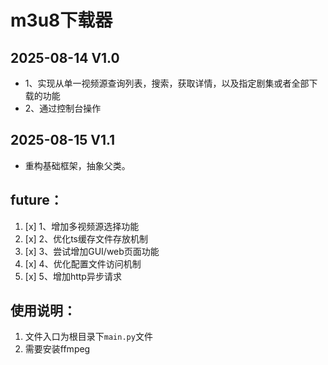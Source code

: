# m3u8下载器

## 2025-08-14 V1.0

- 1、实现从单一视频源查询列表，搜索，获取详情，以及指定剧集或者全部下载的功能
- 2、通过控制台操作

## 2025-08-15 V1.1
- 重构基础框架，抽象父类。

## future：

1. [x] 1、增加多视频源选择功能
2. [x] 2、优化ts缓存文件存放机制
3. [x] 3、尝试增加GUI/web页面功能
4. [x] 4、优化配置文件访问机制
5. [x] 5、增加http异步请求

## 使用说明：

1. 文件入口为根目录下`main.py`文件
2. 需要安装ffmpeg